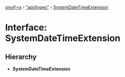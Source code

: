 [onvif-rx](../README.md) › ["api/types"](../modules/_api_types_.md) › [SystemDateTimeExtension](_api_types_.systemdatetimeextension.md)

# Interface: SystemDateTimeExtension

## Hierarchy

* **SystemDateTimeExtension**

